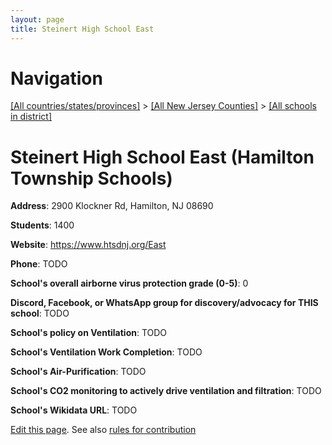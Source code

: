```yaml
---
layout: page
title: Steinert High School East
---
```

# Navigation

[[All countries/states/provinces]](../../../..) > [[All New Jersey Counties]](../../..) > [[All schools in district]](..)

# Steinert High School East (Hamilton Township Schools)

**Address**: 2900 Klockner Rd, Hamilton, NJ 08690

**Students**: 1400

**Website**: <https://www.htsdnj.org/East>

**Phone**: TODO

**School's overall airborne virus protection grade (0-5)**: 0

**Discord, Facebook, or WhatsApp group for discovery/advocacy for THIS school**: TODO

**School's policy on Ventilation**: TODO

**School's Ventilation Work Completion**: TODO

**School's Air-Purification**: TODO

**School's CO2 monitoring to actively drive ventilation and filtration**: TODO

**School's Wikidata URL**: TODO


[Edit this page](https://github.com/ventilate-schools/NJ/edit/main/./Mercer/Hamilton_Township_Schools/Steinert_High_School_East.md). See also [rules for contribution](../../../contribution-rules/)